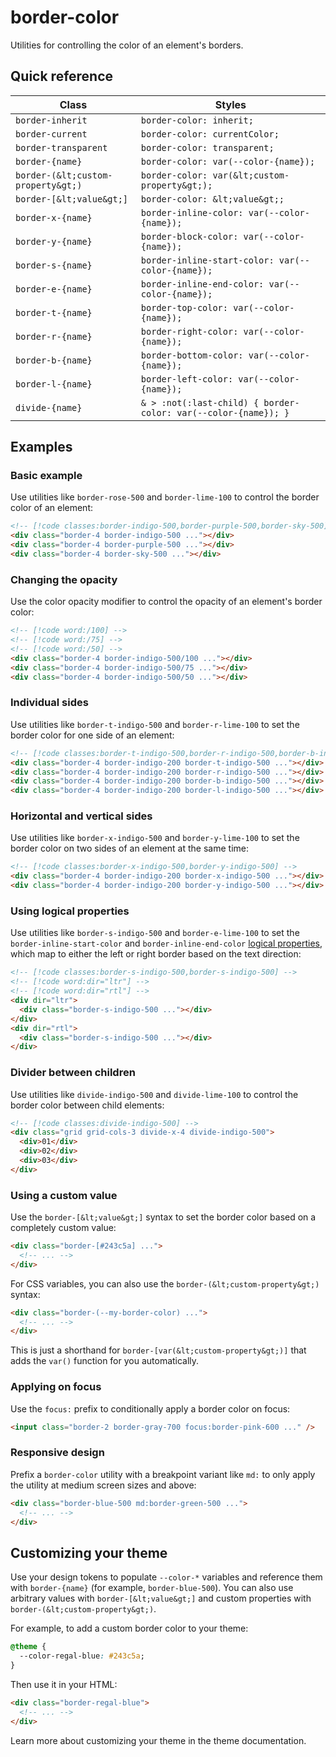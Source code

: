 # border-color

Utilities for controlling the color of an element's borders.

## Quick reference

| Class | Styles |
|---|---|
| `border-inherit` | `border-color: inherit;` |
| `border-current` | `border-color: currentColor;` |
| `border-transparent` | `border-color: transparent;` |
| `border-{name}` | `border-color: var(--color-{name});` |
| `border-(&lt;custom-property&gt;)` | `border-color: var(&lt;custom-property&gt;);` |
| `border-[&lt;value&gt;]` | `border-color: &lt;value&gt;;` |
| `border-x-{name}` | `border-inline-color: var(--color-{name});` |
| `border-y-{name}` | `border-block-color: var(--color-{name});` |
| `border-s-{name}` | `border-inline-start-color: var(--color-{name});` |
| `border-e-{name}` | `border-inline-end-color: var(--color-{name});` |
| `border-t-{name}` | `border-top-color: var(--color-{name});` |
| `border-r-{name}` | `border-right-color: var(--color-{name});` |
| `border-b-{name}` | `border-bottom-color: var(--color-{name});` |
| `border-l-{name}` | `border-left-color: var(--color-{name});` |
| `divide-{name}` | `& > :not(:last-child) { border-color: var(--color-{name}); }` |



## Examples

### Basic example

Use utilities like `border-rose-500` and `border-lime-100` to control the border color of an element:

```html
<!-- [!code classes:border-indigo-500,border-purple-500,border-sky-500] -->
<div class="border-4 border-indigo-500 ..."></div>
<div class="border-4 border-purple-500 ..."></div>
<div class="border-4 border-sky-500 ..."></div>
```

### Changing the opacity

Use the color opacity modifier to control the opacity of an element's border color:

```html
<!-- [!code word:/100] -->
<!-- [!code word:/75] -->
<!-- [!code word:/50] -->
<div class="border-4 border-indigo-500/100 ..."></div>
<div class="border-4 border-indigo-500/75 ..."></div>
<div class="border-4 border-indigo-500/50 ..."></div>
```

### Individual sides

Use utilities like `border-t-indigo-500` and `border-r-lime-100` to set the border color for one side of an element:

```html
<!-- [!code classes:border-t-indigo-500,border-r-indigo-500,border-b-indigo-500,border-l-indigo-500] -->
<div class="border-4 border-indigo-200 border-t-indigo-500 ..."></div>
<div class="border-4 border-indigo-200 border-r-indigo-500 ..."></div>
<div class="border-4 border-indigo-200 border-b-indigo-500 ..."></div>
<div class="border-4 border-indigo-200 border-l-indigo-500 ..."></div>
```

### Horizontal and vertical sides

Use utilities like `border-x-indigo-500` and `border-y-lime-100` to set the border color on two sides of an element at the same time:

```html
<!-- [!code classes:border-x-indigo-500,border-y-indigo-500] -->
<div class="border-4 border-indigo-200 border-x-indigo-500 ..."></div>
<div class="border-4 border-indigo-200 border-y-indigo-500 ..."></div>
```

### Using logical properties

Use utilities like `border-s-indigo-500` and `border-e-lime-100` to set the `border-inline-start-color` and `border-inline-end-color` [logical properties](https://developer.mozilla.org/en-US/guide/Web/CSS/CSS_Logical_Properties/Basic_concepts), which map to either the left or right border based on the text direction:

```html
<!-- [!code classes:border-s-indigo-500,border-s-indigo-500] -->
<!-- [!code word:dir="ltr"] -->
<!-- [!code word:dir="rtl"] -->
<div dir="ltr">
  <div class="border-s-indigo-500 ..."></div>
</div>
<div dir="rtl">
  <div class="border-s-indigo-500 ..."></div>
</div>
```

### Divider between children

Use utilities like `divide-indigo-500` and `divide-lime-100` to control the border color between child elements:

```html
<!-- [!code classes:divide-indigo-500] -->
<div class="grid grid-cols-3 divide-x-4 divide-indigo-500">
  <div>01</div>
  <div>02</div>
  <div>03</div>
</div>
```

### Using a custom value

Use the `border-[&lt;value&gt;]` syntax to set the border color based on a completely custom value:

```html
<div class="border-[#243c5a] ...">
  <!-- ... -->
</div>
```

For CSS variables, you can also use the `border-(&lt;custom-property&gt;)` syntax:

```html
<div class="border-(--my-border-color) ...">
  <!-- ... -->
</div>
```

This is just a shorthand for `border-[var(&lt;custom-property&gt;)]` that adds the `var()` function for you automatically.

### Applying on focus

Use the `focus:` prefix to conditionally apply a border color on focus:

```html
<input class="border-2 border-gray-700 focus:border-pink-600 ..." />
```

### Responsive design

Prefix a `border-color` utility with a breakpoint variant like `md:` to only apply the utility at medium screen sizes and above:

```html
<div class="border-blue-500 md:border-green-500 ...">
  <!-- ... -->
</div>
```


## Customizing your theme

Use your design tokens to populate `--color-*` variables and reference them with `border-{name}` (for example, `border-blue-500`). You can also use arbitrary values with `border-[&lt;value&gt;]` and custom properties with `border-(&lt;custom-property&gt;)`.

For example, to add a custom border color to your theme:

```css
@theme {
  --color-regal-blue: #243c5a;
}
```

Then use it in your HTML:

```html
<div class="border-regal-blue">
  <!-- ... -->
</div>
```

Learn more about customizing your theme in the theme documentation.